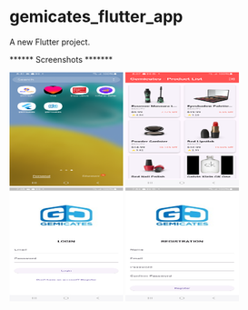 # gemicates_flutter_app

A new Flutter project.

****** Screenshots *******

<img src="assets/appIcon.png" alt="App screenshot" width="200" height="200">

<img src="assets/homepage.png" alt="App screenshot" width="200" height="200">

<img src="assets/login.png" alt="App screenshot" width="200" height="200">

<img src="assets/registration.png" alt="App screenshot" width="200" height="200">



